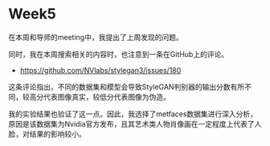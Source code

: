 # Week5
在本周和导师的meeting中，我提出了上周发现的问题。

同时，我在本周搜索相关的内容时，也注意到一条在GitHub上的评论。

- https://github.com/NVlabs/stylegan3/issues/180

这条评论指出，不同的数据集和模型会导致StyleGAN判别器的输出分数有所不同，较高分代表图像真实，较低分代表图像为伪造。





我的实验结果也验证了这一点。因此，我选择了metfaces数据集进行深入分析，原因是该数据集为Nvidia官方发布，且其艺术类人物肖像画在一定程度上代表了人脸，对结果的影响较小。
